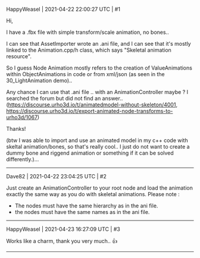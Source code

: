HappyWeasel | 2021-04-22 22:00:27 UTC | #1

Hi, 

I have a .fbx file with simple transform/scale animation, no bones.. 

I can see that AssetImporter wrote an .ani file, and I can see that it's mostly linked to the Animation.cpp/h class, which says "Skeletal animation resource". 

So I guess Node Animation mostly refers to the creation of ValueAnimations within ObjectAnimations in code or from xml/json (as seen in the 30_LightAnimation demo)..

Any chance I can use that .ani file .. with an AnimationController maybe ? I searched the forum but did not find an answer..  (https://discourse.urho3d.io/t/animatedmodel-without-skeleton/4001, https://discourse.urho3d.io/t/export-animated-node-transforms-to-urho3d/1067)

Thanks!

(btw I was able to import and use an animated model in my c++ code with skeltal animation/bones, so that's really cool.. I just do not want to create a dummy bone and riggend animation or something if it can be solved differently.)...

-------------------------

Dave82 | 2021-04-22 23:04:25 UTC | #2

Just create an AnimationController to your root node and load the animation exactly the same way as you do with skeletal animations. Please note : 
- The nodes must have the same hierarchy as in the ani file.
- the nodes must have the same names as in the ani file.

-------------------------

HappyWeasel | 2021-04-23 16:27:09 UTC | #3

Works like a charm, thank you very much..  :+1:

-------------------------

